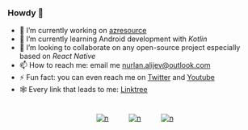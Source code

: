 ### Howdy 👋


- 🔭 I’m currently working on [azresource](https://github.com/nurlan-aliyev/azresource)
- 🌱 I’m currently learning Android development with *Kotlin*
- 👯 I’m looking to collaborate on any open-source project especially based on *React Native*
- 📫 How to reach me: email me nurlan.alijev@outlook.com
- ⚡ Fun fact: you can even reach me on [Twitter](https://twitter.com/nurlan_aliyev13) and [Youtube](https://www.youtube.com/channel/UCYdKK9hVSYygjOu2vODEzqw/about)
- 🕸️ Every link that leads to me: [Linktree](https://linktr.ee/nurlan_aliyev13)


<div style="display: flex; justify-content: center;">
  <a href="https://github.com/nurlan-aliyev" style="display: flex; flex-wrap: wrap; justify-content: center;">
      <div style="flex-grow: 1; margin: 10px; padding: 10px; display: flex; justify-content: center;">
        <img src="https://github-readme-stats.vercel.app/api?username=nurlan-aliyev&theme=vue-dark&show_icons=true&hide_border=false&count_private=true&include_all_commits=true" alt="n"/>
      </div>
      <div style="flex-grow: 1; margin: 10px; padding: 10px; display: flex; justify-content: center;">
        <img src="https://github-readme-stats.vercel.app/api/top-langs/?username=nurlan-aliyev&theme=vue-dark&show_icons=true&hide_border=false&layout=compact&langs_count=10" alt="n"/>
      </div>
      <div style="flex-grow: 1; margin: 10px; padding: 10px; display: flex; justify-content: center;">
        <img src="https://github-readme-streak-stats.herokuapp.com/?user=nurlan-aliyev&theme=vue-dark&hide_border=false" alt="n"/>
      </div>
  </a>
</div>



